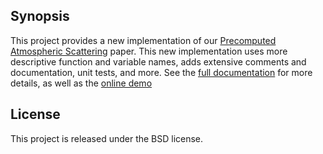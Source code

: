 ## Synopsis

This project provides a new implementation of our [Precomputed Atmospheric
Scattering](https://hal.inria.fr/inria-00288758/en) paper. This new
implementation uses more descriptive function and variable names, adds
extensive comments and documentation, unit tests, and more. See the [full
documentation](https://ebruneton.github.io/precomputed_atmospheric_scattering/)
for more details, as well as the [online
demo](https://ebruneton.github.io/precomputed_atmospheric_scattering/demo.html)

## License

This project is released under the BSD license.

